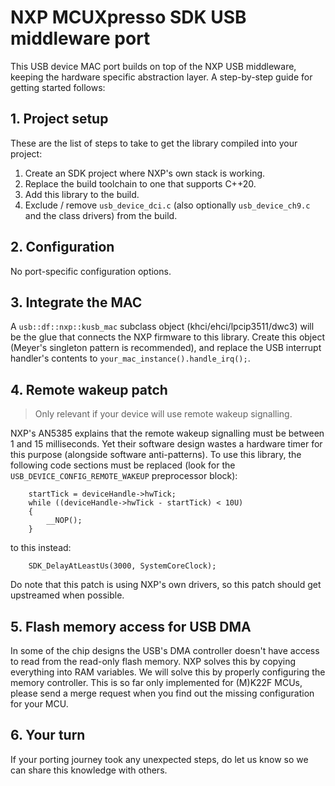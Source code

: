 # NXP MCUXpresso SDK USB middleware port

This USB device MAC port builds on top of the NXP USB middleware, keeping the hardware specific abstraction layer. A step-by-step guide for getting started follows:

## 1. Project setup

These are the list of steps to take to get the library compiled into your project:

1. Create an SDK project where NXP's own stack is working.
2. Replace the build toolchain to one that supports C++20.
3. Add this library to the build.
4. Exclude / remove `usb_device_dci.c` (also optionally `usb_device_ch9.c` and the class drivers) from the build.

## 2. Configuration

No port-specific configuration options.

## 3. Integrate the MAC

A `usb::df::nxp::kusb_mac` subclass object (khci/ehci/lpcip3511/dwc3) will be the glue that connects the NXP firmware to this library.
Create this object (Meyer's singleton pattern is recommended),
and replace the USB interrupt handler's contents to `your_mac_instance().handle_irq();`.

## 4. Remote wakeup patch

> Only relevant if your device will use remote wakeup signalling.

NXP's AN5385 explains that the remote wakeup signalling must be between 1 and 15 milliseconds.
Yet their software design wastes a hardware timer for this purpose (alongside software anti-patterns).
To use this library, the following code sections must be replaced
(look for the `USB_DEVICE_CONFIG_REMOTE_WAKEUP` preprocessor block):
```
    startTick = deviceHandle->hwTick;
    while ((deviceHandle->hwTick - startTick) < 10U)
    {
        __NOP();
    }
```
to this instead:
```
    SDK_DelayAtLeastUs(3000, SystemCoreClock);
```
Do note that this patch is using NXP's own drivers, so this patch should get upstreamed when possible.

## 5. Flash memory access for USB DMA

In some of the chip designs the USB's DMA controller doesn't have access to read from the read-only flash memory.
NXP solves this by copying everything into RAM variables.
We will solve this by properly configuring the memory controller.
This is so far only implemented for (M)K22F MCUs,
please send a merge request when you find out the missing configuration for your MCU.

## 6. Your turn

If your porting journey took any unexpected steps, do let us know so we can share this knowledge with others.
